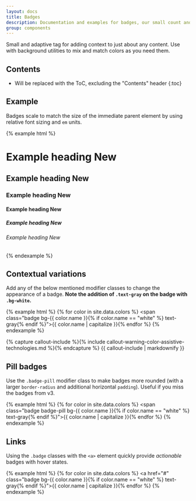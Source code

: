 ```yaml
---
layout: docs
title: Badges
description: Documentation and examples for badges, our small count and labeling component.
group: components
---
```


Small and adaptive tag for adding context to just about any content. Use with background utilities to mix and match colors as you need them.

## Contents

* Will be replaced with the ToC, excluding the "Contents" header
{:toc}

## Example

Badges scale to match the size of the immediate parent element by using relative font sizing and `em` units.

{% example html %}
<h1>Example heading <span class="badge bg-gray">New</span></h1>
<h2>Example heading <span class="badge bg-gray">New</span></h2>
<h3>Example heading <span class="badge bg-gray">New</span></h3>
<h4>Example heading <span class="badge bg-gray">New</span></h4>
<h5>Example heading <span class="badge bg-gray">New</span></h5>
<h6>Example heading <span class="badge bg-gray">New</span></h6>
{% endexample %}

## Contextual variations

Add any of the below mentioned modifier classes to change the appearance of a badge. **Note the addition of `.text-gray` on the badge with `.bg-white`.**

{% example html %}
{% for color in site.data.colors %}
<span class="badge bg-{{ color.name }}{% if color.name == "white" %} text-gray{% endif %}">{{ color.name | capitalize }}</span>{% endfor %}
{% endexample %}

{% capture callout-include %}{% include callout-warning-color-assistive-technologies.md %}{% endcapture %}
{{ callout-include | markdownify }}

## Pill badges

Use the `.badge-pill` modifier class to make badges more rounded (with a larger `border-radius` and additional horizontal `padding`). Useful if you miss the badges from v3.

{% example html %}
{% for color in site.data.colors %}
<span class="badge badge-pill bg-{{ color.name }}{% if color.name == "white" %} text-gray{% endif %}">{{ color.name | capitalize }}</span>{% endfor %}
{% endexample %}

## Links

Using the `.badge` classes with the `<a>` element quickly provide _actionable_ badges with hover states.

{% example html %}
{% for color in site.data.colors %}
<a href="#" class="badge bg-{{ color.name }}{% if color.name == "white" %} text-gray{% endif %}">{{ color.name | capitalize }}</a>{% endfor %}
{% endexample %}
